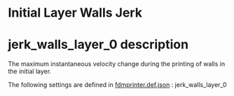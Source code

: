 # Initial Layer Walls Jerk


# jerk_walls_layer_0 description
The maximum instantaneous velocity change during the printing of walls in the initial layer.


The following settings are defined in [fdmprinter.def.json](https://github.com/smartavionics/Cura/blob/mb-master/resources/definitions/fdmprinter.def.json) : jerk_walls_layer_0